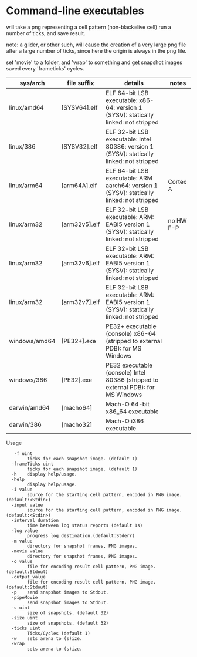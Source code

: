 # Command-line executables

will take a png representing a cell pattern (non-black=live cell) run a number of ticks, and save result.

note: a glider, or other such, will cause the creation of a very large png file after a large number of ticks, since here the origin is always in the png file.

set 'movie' to a folder, and 'wrap' to something and get snapshot images saved every 'frameticks' cycles.


|  sys/arch     |   file suffix      |           details                                                                         |    notes       |
|---------------|--------------------|-------------------------------------------------------------------------------------------|----------------|
| linux/amd64   | [SYSV64].elf       | ELF 64-bit LSB executable: x86-64: version 1 (SYSV): statically linked: not stripped      |                |
| linux/386     | [SYSV32].elf       | ELF 32-bit LSB executable: Intel 80386: version 1 (SYSV): statically linked: not stripped |                |
| linux/arm64   | [arm64A].elf       | ELF 64-bit LSB executable: ARM aarch64: version 1 (SYSV): statically linked: not stripped |   Cortex A     |
| linux/arm32   | [arm32v5].elf      | ELF 32-bit LSB executable: ARM: EABI5 version 1 (SYSV): statically linked: not stripped   |   no HW F-P    |
| linux/arm32   | [arm32v6].elf      | ELF 32-bit LSB executable: ARM: EABI5 version 1 (SYSV): statically linked: not stripped   |   		      |
| linux/arm32   | [arm32v7].elf      | ELF 32-bit LSB executable: ARM: EABI5 version 1 (SYSV): statically linked: not stripped   |  	          |
| windows/amd64 | [PE32+].exe        | PE32+ executable (console) x86-64 (stripped to external PDB): for MS Windows              |                |
| windows/386   | [PE32].exe         | PE32 executable (console) Intel 80386 (stripped to external PDB): for MS Windows          |                |
| darwin/amd64  | [macho64]          | Mach-O 64-bit x86_64 executable                                                           |                |
| darwin/386    | [macho32]          | Mach-O i386 executable                                                                    |                |



Usage
```
   -f uint
    	ticks for each snapshot image. (default 1)
  -frameTicks uint
    	ticks for each snapshot image. (default 1)
  -h	display help/usage.
  -help
    	display help/usage.
  -i value
    	source for the starting cell pattern, encoded in PNG image.(default:<Stdin>)
  -input value
    	source for the starting cell pattern, encoded in PNG image.(default:<Stdin>)
  -interval duration
    	time between log status reports (default 1s)
  -log value
    	progress log destination.(default:Stderr)
  -m value
    	directory for snapshot frames, PNG images.
  -movie value
    	directory for snapshot frames, PNG images.
  -o value
    	file for encoding result cell pattern, PNG image.(default:Stdout)
  -output value
    	file for encoding result cell pattern, PNG image.(default:Stdout)
  -p	send snapshot images to Stdout.
  -pipeMovie
    	send snapshot images to Stdout.
  -s uint
    	size of snapshots. (default 32)
  -size uint
    	size of snapshots. (default 32)
  -ticks uint
    	Ticks/Cycles (default 1)
  -w	sets arena to (s)ize.
  -wrap
    	sets arena to (s)ize.
```

